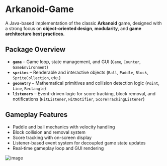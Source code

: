 # Arkanoid-Game

A Java-based implementation of the classic **Arkanoid** game, designed with a strong focus on **object-oriented design**, **modularity**, and **game architecture best practices**.

##  Package Overview

- **`game`** – Game loop, state management, and GUI (`Game`, `Counter`, `GameEnvironment`)
- **`sprites`** – Renderable and interactive objects (`Ball`, `Paddle`, `Block`, `SpriteCollection`, etc.)
- **`geometry`** – Mathematical primitives and collision detection logic (`Point`, `Line`, `Rectangle`)
- **`listeners`** – Event-driven logic for score tracking, block removal, and notifications (`HitListener`, `HitNotifier`, `ScoreTrackingListener`)

## Gameplay Features

- Paddle and ball mechanics with velocity handling
- Block collision and removal system
- Score tracking with on-screen display
- Listener-based event system for decoupled game state updates
- Real-time gameplay loop and GUI rendering


![image](https://github.com/user-attachments/assets/66c267bc-f20c-4331-8771-9cfc75650e66)

